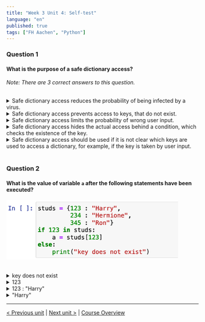 ```yaml
---
title: "Week 3 Unit 4: Self-test"
language: "en"
published: true
tags: ["FH Aachen", "Python"]
---
```


### Question 1

#### What is the purpose of a safe dictionary access?

*Note: There are 3 correct answers to this question.*

<br>

<details>
	<summary>Safe dictionary access reduces the probability of being infected by a virus.</summary>
	❌
</details>


<details>
	<summary>Safe dictionary access prevents access to keys, that do not exist. </summary>
	✅
</details>


<details>
	<summary>Safe dictionary access limits the probability of wrong user input.</summary>
	❌
</details>


<details>
	<summary>Safe dictionary access hides the actual access behind a condition, which checks the existence of the key.</summary>
	✅
</details>


<details>
	<summary>Safe dictionary access should be used if it is not clear which keys are used to access a dictionary, for example, if the key is taken by user input. </summary>
	✅
</details>

<br>

### Question 2

#### What is the value of variable ```a``` after the following statements have been executed?

<img src=imgs/week3_unit4_f2.png width="450"><br><br>

<details>
	<summary>key does not exist</summary>
	❌
</details>


<details>
	<summary>123</summary>
	❌
</details>


<details>
	<summary>123 : "Harry"</summary>
	❌
</details>


<details>
	<summary>"Harry" </summary>
	✅
</details>

---

[< Previous unit](/teaching/python-mooc/week3_unit4_dict_access) | [Next unit >](/teaching/python-mooc/week3_unit5_important_funcs) |
[Course Overview](/teaching/python-mooc)